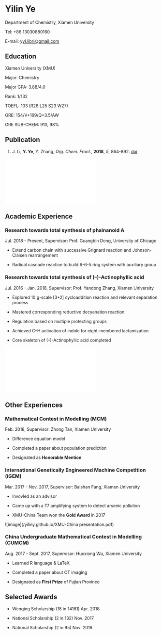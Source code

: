 # Yilin Ye

Department of Chemistry, Xiamen University

Tel: +86 13030880160

E-mail: yyl.libri@gmail.com

## Education

Xiamen University (XMU)

Major: Chemistry

Major GPA: 3.88/4.0

Rank: 1/132

TOEFL: 103 (R28 L25 S23 W27)

GRE: 154/V+169/Q+3.5/AW

GRE SUB-CHEM: 910, 98%

## Publication

1. J. Li, **Y. Ye**, Y. Zhang, _Org. Chem. Front_., **2018**, _5_, 864-892. [doi](http://pubs.rsc.org/en/Content/ArticleLanding/2018/QO/C7QO01077J)

![image](/yiliny.github.io/GA.pdf)

## Academic Experience

### Research towards total synthesis of phainanoid A

Jul. 2018 - Present, Supervisor: Prof. Guangbin Dong, University of Chicago

- Extend carbon chain with successive Grignard reaction and Johnson-Claisen rearrangement

- Radical cascade reaction to build 6-6-5 ring system with auxiliary group

### Research towards total synthesis of (–)-Actinophyllic acid

Jul. 2016 - Jan. 2018, Supervisor: Prof. Yandong Zhang, Xiamen University

- Explored 10 g-scale [3+2] cycloaddition reaction and relevant separation process

- Mastered corresponding reductive decyanation reaction

- Regulation based on multiple protecting groups

- Achieved C–H activation of indole for eight-membered lactamization

- Core skeleton of (–)-Actinophyllic acid completed

![image](/yiliny.github.io/路线精简.pdf)

## Other Experiences

### Mathematical Contest in Modelling (MCM)

Feb. 2018, Supervisor: Zhong Tan, Xiamen University

- Difference equation model

-	Completed a paper about population prediction

- Designated as **Honorable Mention**

### International Genetically Engineered Machine Competition (iGEM)

Mar. 2017 - Nov. 2017, Supervisor: Baishan Fang, Xiamen University

- Invovled as an advisor

- Came up with a T7 amplifying system to detect arsenic pollution

- XMU-China Team won the **Gold Award** in 2017

![image](/yiliny.github.io/XMU-China presentation.pdf)

### China Undergraduate Mathematical Contest in Modelling (CUMCM)

Aug. 2017 - Sept. 2017, Supervisor: Huoxiong Wu, Xiamen University

- Learned R language & LaTeX

- Completed a paper about CT imaging

- Designated as **First Prize** of Fujian Province

## Selected Awards

- Wenqing Scholarship (18 in 14181)  Apr. 2018

- National Scholarship (2 in 132)	Nov. 2017

- National Scholarship (2 in 95)	Nov. 2016

